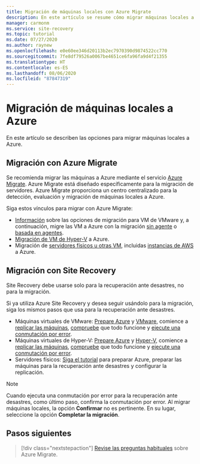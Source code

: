 ```yaml
---
title: Migración de máquinas locales con Azure Migrate
description: En este artículo se resume cómo migrar máquinas locales a Azure y se recomienda Azure Migrate.
manager: carmonm
ms.service: site-recovery
ms.topic: tutorial
ms.date: 07/27/2020
ms.author: raynew
ms.openlocfilehash: e0e60ee346d20113b2ec7970390d9874522cc770
ms.sourcegitcommit: 7fe8df79526a0067be4651ce6fa96fa9d4f21355
ms.translationtype: HT
ms.contentlocale: es-ES
ms.lasthandoff: 08/06/2020
ms.locfileid: "87847319"
---
```

# <a name="migrate-on-premises-machines-to-azure"></a>Migración de máquinas locales a Azure

En este artículo se describen las opciones para migrar máquinas locales a Azure. 

## <a name="migrate-with-azure-migrate"></a>Migración con Azure Migrate

Se recomienda migrar las máquinas a Azure mediante el servicio [Azure Migrate](../migrate/migrate-services-overview.md). Azure Migrate está diseñado específicamente para la migración de servidores. Azure Migrate proporciona un centro centralizado para la detección, evaluación y migración de máquinas locales a Azure.

Siga estos vínculos para migrar con Azure Migrate:

- [Información](../migrate/server-migrate-overview.md) sobre las opciones de migración para VM de VMware y, a continuación, migre las VM a Azure con la migración [sin agente](../migrate/tutorial-migrate-vmware.md) o [basada en agentes](../migrate/tutorial-migrate-vmware-agent.md).
- [Migración de VM de Hyper-V](../migrate/tutorial-migrate-hyper-v.md) a Azure.
- Migración de [servidores físicos u otras VM](../migrate/tutorial-migrate-physical-virtual-machines.md), incluidas [instancias de AWS](../migrate/tutorial-migrate-aws-virtual-machines.md) a Azure.

## <a name="migrate-with-site-recovery"></a>Migración con Site Recovery
Site Recovery debe usarse solo para la recuperación ante desastres, no para la migración.

Si ya utiliza Azure Site Recovery y desea seguir usándolo para la migración, siga los mismos pasos que usa para la recuperación ante desastres.

- Máquinas virtuales de VMware: [Prepare Azure](tutorial-prepare-azure.md) y [VMware](vmware-azure-tutorial-prepare-on-premises.md), comience a [replicar las máquinas](vmware-azure-tutorial.md), [compruebe](tutorial-dr-drill-azure.md) que todo funcione y [ejecute una conmutación por error](vmware-azure-tutorial-failover-failback.md).
- Máquinas virtuales de Hyper-V: [Prepare Azure](tutorial-prepare-azure-for-hyperv.md) y [Hyper-V](hyper-v-prepare-on-premises-tutorial.md), comience a [replicar las máquinas](hyper-v-azure-tutorial.md), [compruebe](tutorial-dr-drill-azure.md) que todo funcione y [ejecute una conmutación por error](hyper-v-azure-failover-failback-tutorial.md).
- Servidores físicos: [Siga el tutorial](physical-azure-disaster-recovery.md) para preparar Azure, preparar las máquinas para la recuperación ante desastres y configurar la replicación.

> [!NOTE]
> Cuando ejecuta una conmutación por error para la recuperación ante desastres, como último paso, confirma la conmutación por error. Al migrar máquinas locales, la opción **Confirmar** no es pertinente. En su lugar, seleccione la opción **Completar la migración**. 

## <a name="next-steps"></a>Pasos siguientes

> [!div class="nextstepaction"]
> [Revise las preguntas habituales](../migrate/resources-faq.md) sobre Azure Migrate.

  
